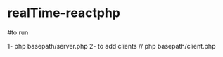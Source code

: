 # realTime-reactphp

#to run

1- php basepath/server.php
2- to add clients // php basepath/client.php

